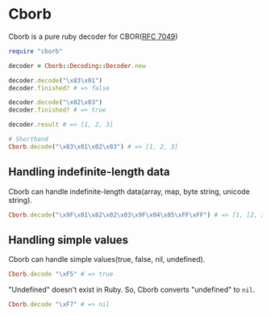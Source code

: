 # Cborb

Cborb is a pure ruby decoder for CBOR([RFC 7049](https://tools.ietf.org/html/rfc7049))

```rb
require "cborb"

decoder = Cborb::Decoding::Decoder.new

decoder.decode("\x83\x01")
decoder.finished? # => false

decoder.decode("\x02\x03")
decoder.finished? # => true

decoder.result # => [1, 2, 3]

# Shorthand
Cborb.decode("\x83\x01\x02\x03") # => [1, 2, 3]
```

## Handling indefinite-length data

Cborb can handle indefinite-length data(array, map, byte string, unicode string).

```rb
Cborb.decode("\x9F\x01\x82\x02\x03\x9F\x04\x05\xFF\xFF") # => [1, [2, 3], [4, 5]]
```

## Handling simple values

Cborb can handle simple values(true, false, nil, undefined).

```rb
Cborb.decode "\xF5" # => true
```

"Undefined" doesn't exist in Ruby.
So, Cborb converts "undefined" to `nil`.

```rb
Cborb.decode "\xF7" # => nil
```
